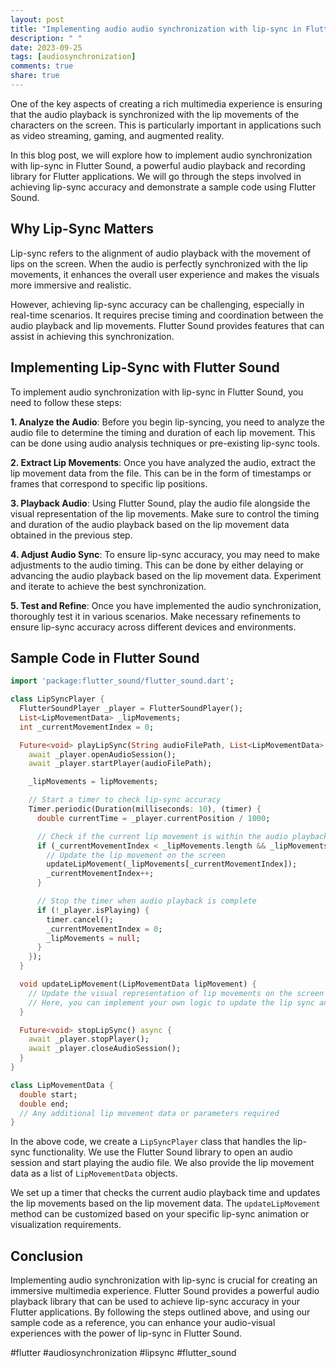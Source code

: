 ```yaml
---
layout: post
title: "Implementing audio audio synchronization with lip-sync in Flutter Sound"
description: " "
date: 2023-09-25
tags: [audiosynchronization]
comments: true
share: true
---
```


One of the key aspects of creating a rich multimedia experience is ensuring that the audio playback is synchronized with the lip movements of the characters on the screen. This is particularly important in applications such as video streaming, gaming, and augmented reality.

In this blog post, we will explore how to implement audio synchronization with lip-sync in Flutter Sound, a powerful audio playback and recording library for Flutter applications. We will go through the steps involved in achieving lip-sync accuracy and demonstrate a sample code using Flutter Sound.

## Why Lip-Sync Matters

Lip-sync refers to the alignment of audio playback with the movement of lips on the screen. When the audio is perfectly synchronized with the lip movements, it enhances the overall user experience and makes the visuals more immersive and realistic.

However, achieving lip-sync accuracy can be challenging, especially in real-time scenarios. It requires precise timing and coordination between the audio playback and lip movements. Flutter Sound provides features that can assist in achieving this synchronization.

## Implementing Lip-Sync with Flutter Sound

To implement audio synchronization with lip-sync in Flutter Sound, you need to follow these steps:

**1. Analyze the Audio**: Before you begin lip-syncing, you need to analyze the audio file to determine the timing and duration of each lip movement. This can be done using audio analysis techniques or pre-existing lip-sync tools.

**2. Extract Lip Movements**: Once you have analyzed the audio, extract the lip movement data from the file. This can be in the form of timestamps or frames that correspond to specific lip positions.

**3. Playback Audio**: Using Flutter Sound, play the audio file alongside the visual representation of the lip movements. Make sure to control the timing and duration of the audio playback based on the lip movement data obtained in the previous step.

**4. Adjust Audio Sync**: To ensure lip-sync accuracy, you may need to make adjustments to the audio timing. This can be done by either delaying or advancing the audio playback based on the lip movement data. Experiment and iterate to achieve the best synchronization.

**5. Test and Refine**: Once you have implemented the audio synchronization, thoroughly test it in various scenarios. Make necessary refinements to ensure lip-sync accuracy across different devices and environments.

## Sample Code in Flutter Sound

```dart
import 'package:flutter_sound/flutter_sound.dart';

class LipSyncPlayer {
  FlutterSoundPlayer _player = FlutterSoundPlayer();
  List<LipMovementData> _lipMovements;
  int _currentMovementIndex = 0;

  Future<void> playLipSync(String audioFilePath, List<LipMovementData> lipMovements) async {
    await _player.openAudioSession();
    await _player.startPlayer(audioFilePath);

    _lipMovements = lipMovements;

    // Start a timer to check lip-sync accuracy
    Timer.periodic(Duration(milliseconds: 10), (timer) {
      double currentTime = _player.currentPosition / 1000;

      // Check if the current lip movement is within the audio playback time
      if (_currentMovementIndex < _lipMovements.length && _lipMovements[_currentMovementIndex].start <= currentTime) {
        // Update the lip movement on the screen
        updateLipMovement(_lipMovements[_currentMovementIndex]);
        _currentMovementIndex++;
      }

      // Stop the timer when audio playback is complete
      if (!_player.isPlaying) {
        timer.cancel();
        _currentMovementIndex = 0;
        _lipMovements = null;
      }
    });
  }

  void updateLipMovement(LipMovementData lipMovement) {
    // Update the visual representation of lip movements on the screen
    // Here, you can implement your own logic to update the lip sync animations or visuals
  }

  Future<void> stopLipSync() async {
    await _player.stopPlayer();
    await _player.closeAudioSession();
  }
}

class LipMovementData {
  double start;
  double end;
  // Any additional lip movement data or parameters required
}
```

In the above code, we create a `LipSyncPlayer` class that handles the lip-sync functionality. We use the Flutter Sound library to open an audio session and start playing the audio file. We also provide the lip movement data as a list of `LipMovementData` objects.

We set up a timer that checks the current audio playback time and updates the lip movements based on the lip movement data. The `updateLipMovement` method can be customized based on your specific lip-sync animation or visualization requirements.

## Conclusion

Implementing audio synchronization with lip-sync is crucial for creating an immersive multimedia experience. Flutter Sound provides a powerful audio playback library that can be used to achieve lip-sync accuracy in your Flutter applications. By following the steps outlined above, and using our sample code as a reference, you can enhance your audio-visual experiences with the power of lip-sync in Flutter Sound.

#flutter #audiosynchronization #lipsync #flutter_sound